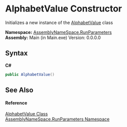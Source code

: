 # AlphabetValue Constructor 
 

Initializes a new instance of the <a href="d64a68f0-10f9-51b8-3095-a70fdba07974">AlphabetValue</a> class

**Namespace:**&nbsp;<a href="4763cf1c-e4af-43c5-78fe-6f03f6e2281f">AssemblyNameSpace.RunParameters</a><br />**Assembly:**&nbsp;Main (in Main.exe) Version: 0.0.0.0

## Syntax

**C#**<br />
``` C#
public AlphabetValue()
```


## See Also


#### Reference
<a href="d64a68f0-10f9-51b8-3095-a70fdba07974">AlphabetValue Class</a><br /><a href="4763cf1c-e4af-43c5-78fe-6f03f6e2281f">AssemblyNameSpace.RunParameters Namespace</a><br />